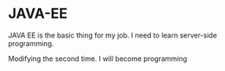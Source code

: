 JAVA-EE
=======

JAVA EE is the basic thing for my job. I need to learn  server-side programming.

Modifying the second time.
I will become programming


















